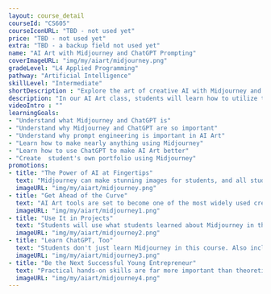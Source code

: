 ```yaml
---
layout: course_detail
courseId: "CS605"
courseIconURL: "TBD - not used yet"
price: "TBD - not used yet"
extra: "TBD - a backup field not used yet"
name: "AI Art with Midjourney and ChatGPT Prompting"
coverImageURL: "img/my/aiart/midjourney.png"
gradeLevel: "L4 Applied Programming"
pathway: "Artificial Intelligence"
skillLevel: "Intermediate"
shortDescription : "Explore the art of creative AI with Midjourney and ChatGPT for creative inspiration!"
description: "In our AI Art class, students will learn how to utilize two powerful AI models to make stunning art with a few words. Midjourney will serve as the painter, and ChatGPT will be trained on how to properly make art prompts."
videoIntro : ""
learningGoals:
- "Understand what Midjourney and ChatGPT is"
- "Understand why Midjourney and ChatGPT are so important"
- "Understand why prompt engineering is important in AI Art"
- "Learn how to make nearly anything using Midjourney"
- "Learn how to use ChatGPT to make AI Art better"
- "Create  student's own portfolio using Midjourney"
promotions:
- title: "The Power of AI at Fingertips"
  text: "Midjourney can make stunning images for students, and all students need to do is to feed it a couple of words. With specialized prompts, students can make it do even more."
  imageURL: "img/my/aiart/midjourney.png"
- title: "Get Ahead of the Curve"
  text: "AI Art tools are set to become one of the most widely used creative tools in the future. So get ahead of the curve by mastering it before everyone else does!"
  imageURL: "img/my/aiart/midjourney1.png"
- title: "Use It in Projects"
  text: "Students will use what students learned about Midjourney in this course to create a portfolio containing all of students' stunning AI artworks."
  imageURL: "img/my/aiart/midjourney2.png"
- title: "Learn ChatGPT, Too"
  text: "Students don't just learn Midjourney in this course. Also included is a small guide on how to use ChatGPT, which is an equally large and powerful AI tool that students should know how to use."
  imageURL: "img/my/aiart/midjourney3.png"
- title: "Be the Next Successful Young Entrepreneur"
  text: "Practical hands-on skills are far more important than theoretical knowledge. Every course is designed for students to learn how to turn an idea for a game into a practical reality through hard work. Young little entrepreneurs are developed during these challenges."
  imageURL: "img/my/aiart/midjourney4.png"
---
```

